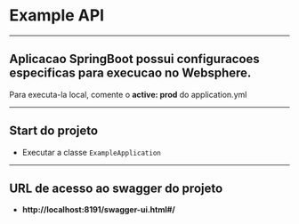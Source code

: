 # Example API

----------

## Aplicacao SpringBoot possui configuracoes especificas para execucao no Websphere.
Para executa-la local, comente o **active: prod** do application.yml 

----------

## Start do projeto
 - Executar a classe `ExampleApplication`
 
----------

## URL de acesso ao swagger do projeto
 - **http://localhost:8191/swagger-ui.html#/**
 